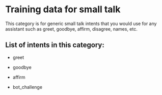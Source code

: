 # Training data for small talk
This category is for generic small talk intents that you would use for any assistant such as greet, goodbye, affirm, disagree, names, etc.

## List of intents in this category:

* greet

* goodbye

* affirm

* bot_challenge
